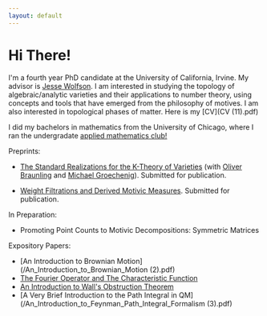 ```yaml
---
layout: default
---
```


# Hi There! 

I'm a fourth year PhD candidate at the University of California, Irvine. My advisor is [Jesse Wolfson](https://jpwolfson.com/). I am interested in studying the topology of algebraic/analytic varieties and their applications to number theory, using concepts and tools that have emerged from the philosophy of motives. I am also interested in topological phases of matter. Here is my [CV](CV (11).pdf)

I did my bachelors in mathematics from the University of Chicago, where I ran the undergradate [applied mathematics club!](https://ucamc.github.io/)

Preprints:
- [The Standard Realizations for the K-Theory of Varieties](https://arxiv.org/abs/2107.01168) (with [Oliver Braunling](https://www.braunling.org/) and [Michael Groechenig](http://individual.utoronto.ca/groechenig/)). Submitted for publication.
  
- [Weight Filtrations and Derived Motivic Measures](https://arxiv.org/abs/2401.06879). Submitted for publication.

In Preparation:
- Promoting Point Counts to Motivic Decompositions: Symmetric Matrices

Expository Papers:

- [An Introduction to Brownian Motion](/An_Introduction_to_Brownian_Motion (2).pdf)
- [The Fourier Operator and The Characteristic Function](/Bootcamp_Probability_Lecture.pdf)
- [An Introduction to Wall's Obstruction Theorem](/Wall_s_Obstruction_Theorem.pdf)
- [A Very Brief Introduction to the Path Integral in QM](/An_Introduction_to_Feynman_Path_Integral_Formalism (3).pdf)
